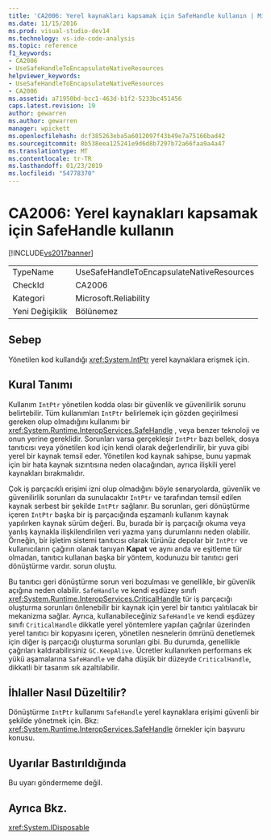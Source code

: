 ```yaml
---
title: 'CA2006: Yerel kaynakları kapsamak için SafeHandle kullanın | Microsoft Docs'
ms.date: 11/15/2016
ms.prod: visual-studio-dev14
ms.technology: vs-ide-code-analysis
ms.topic: reference
f1_keywords:
- CA2006
- UseSafeHandleToEncapsulateNativeResources
helpviewer_keywords:
- UseSafeHandleToEncapsulateNativeResources
- CA2006
ms.assetid: a71950bd-bcc1-463d-b1f2-5233bc451456
caps.latest.revision: 19
author: gewarren
ms.author: gewarren
manager: wpickett
ms.openlocfilehash: dcf385263eba5a6012097f43b49e7a75166bad42
ms.sourcegitcommit: 8b538eea125241e9d6d8b7297b72a66faa9a4a47
ms.translationtype: MT
ms.contentlocale: tr-TR
ms.lasthandoff: 01/23/2019
ms.locfileid: "54778370"
---
```

# <a name="ca2006-use-safehandle-to-encapsulate-native-resources"></a>CA2006: Yerel kaynakları kapsamak için SafeHandle kullanın
[!INCLUDE[vs2017banner](../includes/vs2017banner.md)]

|||
|-|-|
|TypeName|UseSafeHandleToEncapsulateNativeResources|
|CheckId|CA2006|
|Kategori|Microsoft.Reliability|
|Yeni Değişiklik|Bölünemez|

## <a name="cause"></a>Sebep
 Yönetilen kod kullandığı <xref:System.IntPtr> yerel kaynaklara erişmek için.

## <a name="rule-description"></a>Kural Tanımı
 Kullanım `IntPtr` yönetilen kodda olası bir güvenlik ve güvenilirlik sorunu belirtebilir. Tüm kullanımları `IntPtr` belirlemek için gözden geçirilmesi gereken olup olmadığını kullanımı bir <xref:System.Runtime.InteropServices.SafeHandle> , veya benzer teknoloji ve onun yerine gereklidir. Sorunları varsa gerçekleşir `IntPtr` bazı bellek, dosya tanıtıcısı veya yönetilen kod için kendi olarak değerlendirilir, bir yuva gibi yerel bir kaynak temsil eder. Yönetilen kod kaynak sahipse, bunu yapmak için bir hata kaynak sızıntısına neden olacağından, ayrıca ilişkili yerel kaynakları bırakmalıdır.

 Çok iş parçacıklı erişimi izni olup olmadığını böyle senaryolarda, güvenlik ve güvenilirlik sorunları da sunulacaktır `IntPtr` ve tarafından temsil edilen kaynak serbest bir şekilde `IntPtr` sağlanır. Bu sorunları, geri dönüştürme içeren `IntPtr` başka bir iş parçacığında eşzamanlı kullanım kaynak yapılırken kaynak sürüm değeri. Bu, burada bir iş parçacığı okuma veya yanlış kaynakla ilişkilendirilen veri yazma yarış durumlarını neden olabilir. Örneğin, bir işletim sistemi tanıtıcısı olarak türünüz depolar bir `IntPtr` ve kullanıcıların çağırın olanak tanıyan **Kapat** ve aynı anda ve eşitleme tür olmadan, tanıtıcı kullanan başka bir yöntem, kodunuzu bir tanıtıcı geri dönüştürme vardır. sorun oluştu.

 Bu tanıtıcı geri dönüştürme sorun veri bozulması ve genellikle, bir güvenlik açığına neden olabilir. `SafeHandle` ve kendi eşdüzey sınıfı <xref:System.Runtime.InteropServices.CriticalHandle> tür iş parçacığı oluşturma sorunları önlenebilir bir kaynak için yerel bir tanıtıcı yalıtılacak bir mekanizma sağlar. Ayrıca, kullanabileceğiniz `SafeHandle` ve kendi eşdüzey sınıfı `CriticalHandle` dikkatle yerel yöntemlere yapılan çağrılar üzerinden yerel tanıtıcı bir kopyasını içeren, yönetilen nesnelerin ömrünü denetlemek için diğer iş parçacığı oluşturma sorunları gibi. Bu durumda, genellikle çağrıları kaldırabilirsiniz `GC.KeepAlive`. Ücretler kullanırken performans ek yükü aşamalarına `SafeHandle` ve daha düşük bir düzeyde `CriticalHandle`, dikkatli bir tasarım sık azaltılabilir.

## <a name="how-to-fix-violations"></a>İhlaller Nasıl Düzeltilir?
 Dönüştürme `IntPtr` kullanımı `SafeHandle` yerel kaynaklara erişimi güvenli bir şekilde yönetmek için. Bkz: <xref:System.Runtime.InteropServices.SafeHandle> örnekler için başvuru konusu.

## <a name="when-to-suppress-warnings"></a>Uyarılar Bastırıldığında
 Bu uyarı göndermeme değil.

## <a name="see-also"></a>Ayrıca Bkz.
 <xref:System.IDisposable>
